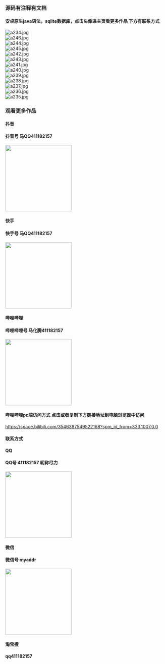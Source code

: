 ### 源码有注释有文档

#### 安卓原生java语法，sqlite数据库，点击头像进主页看更多作品 下方有联系方式
 <img src='https://img.alicdn.com/imgextra/i1/1658540494/O1CN01RyotTh1FWIa66TfgD_!!1658540494.jpg' alt='a234.jpg' /></br> 
 <img src='https://img.alicdn.com/imgextra/i2/1658540494/O1CN01kpXLQd1FWIaCmeD0W_!!1658540494.jpg' alt='a246.jpg' /></br> 
 <img src='https://img.alicdn.com/imgextra/i4/1658540494/O1CN014nhd1X1FWIaDx2xO2_!!1658540494.jpg' alt='a244.jpg' /></br> 
 <img src='https://img.alicdn.com/imgextra/i1/1658540494/O1CN01yWuUgo1FWIa66U4cC_!!1658540494.jpg' alt='a245.jpg' /></br> 
 <img src='https://img.alicdn.com/imgextra/i1/1658540494/O1CN01amkNEZ1FWIa1XO7nQ_!!1658540494.jpg' alt='a242.jpg' /></br> 
 <img src='https://img.alicdn.com/imgextra/i4/1658540494/O1CN01nlz2Vp1FWIaEZvYZ7_!!1658540494.jpg' alt='a243.jpg' /></br> 
 <img src='https://img.alicdn.com/imgextra/i4/1658540494/O1CN01i0hRrq1FWIaBCtAdQ_!!1658540494.jpg' alt='a241.jpg' /></br> 
 <img src='https://img.alicdn.com/imgextra/i2/1658540494/O1CN01S6bHDJ1FWIaAAhApT_!!1658540494.jpg' alt='a240.jpg' /></br> 
 <img src='https://img.alicdn.com/imgextra/i4/1658540494/O1CN01rNm1cq1FWIa77Fr8E_!!1658540494.jpg' alt='a239.jpg' /></br> 
 <img src='https://img.alicdn.com/imgextra/i1/1658540494/O1CN01DuRCjX1FWIaBCs1wJ_!!1658540494.jpg' alt='a238.jpg' /></br> 
 <img src='https://img.alicdn.com/imgextra/i3/1658540494/O1CN01bpJuE61FWIa9SD94c_!!1658540494.jpg' alt='a237.jpg' /></br> 
 <img src='https://img.alicdn.com/imgextra/i2/1658540494/O1CN01QGfLKt1FWIaDx2p5C_!!1658540494.jpg' alt='a236.jpg' /></br> 
 <img src='https://img.alicdn.com/imgextra/i4/1658540494/O1CN01autPfb1FWIaDBnTXi_!!1658540494.jpg' alt='a235.jpg' /></br>
### 观看更多作品

#### 抖音
#### 抖音号  马QQ411182157
<img src="https://gitee.com/QQ411182157/mingpian/raw/master/douyin.png" width="210px">

#### 快手
#### 快手号  马QQ411182157

<img src="https://gitee.com/QQ411182157/mingpian/raw/master/kuaishou.jpg" width="210px">

#### 哔哩哔哩
#### 哔哩哔哩号  马化腾411182157

<img src="https://gitee.com/QQ411182157/mingpian/raw/master/bili.png" width="210px">

#### 哔哩哔哩pc端访问方式 点击或者复制下方链接地址到电脑浏览器中访问

https://space.bilibili.com/3546387549522168?spm_id_from=333.1007.0.0


#### 联系方式
#### QQ
#### QQ号 411182157 昵称尽力

<img src="https://gitee.com/QQ411182157/mingpian/raw/master/qq.jpg" width="210px">

#### 微信
#### 微信号 myaddr

<img src="https://gitee.com/QQ411182157/mingpian/raw/master/weixin.png" width="210px">

#### 淘宝搜
#### qq411182157
